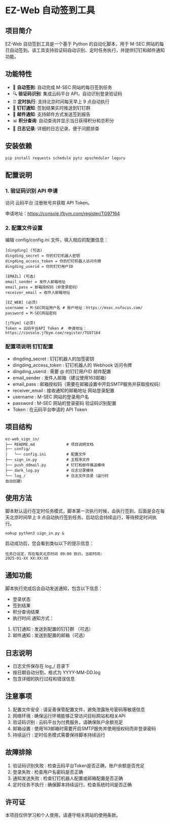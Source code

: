 # EZ-Web 自动签到工具

## 项目简介

EZ-Web 自动签到工具是一个基于 Python 的自动化脚本，用于 M-SEC 网站的每日自动签到。该工具支持验证码自动识别、定时任务执行，并提供钉钉和邮件通知功能。

## 功能特性

- 🤖 **自动签到**: 自动完成 M-SEC 网站的每日签到任务
- 🔍 **验证码识别**: 集成云码平台 API，自动识别登录验证码
- ⏰ **定时执行**: 支持北京时间每天早上 9 点自动执行
- 📱 **钉钉通知**: 签到结果实时推送到钉钉群
- 📧 **邮件通知**: 支持邮件方式发送签到报告
- 📊 **积分查询**: 自动查询并显示当日获得积分和总积分
- 📝 **日志记录**: 详细的日志记录，便于问题排查

## 安装依赖

```bash
pip install requests schedule pytz apscheduler loguru
```

## 配置说明
### 1. 验证码识别 API 申请
访问 云码平台 注册账号并获取 API Token。 

申请地址：https://console.jfbym.com/register/TG97164

### 2. 配置文件设置
编辑 config/config.ini 文件，填入相应的配置信息：

```
[dingding] (可选)
dingding_secret = 你的钉钉机器人密钥
dingding_access_token = 你的钉钉机器人访问令牌
dingding_userid = 你的钉钉用户ID

[EMAIL] (可选)
email_sender = 发件人邮箱地址
email_pass = 邮箱授权码（非登录密码）
receiver_email = 收件人邮箱地址

[EZ_WEB] (必须)
username = M-SEC网站用户名 # 账户地址：https://msec.nsfocus.com/
password = M-SEC网站密码

[jfbym] (必须)
Token = 云码平台API Token #  申请地址：https://console.jfbym.com/register/TG97164
```
### 配置项说明 钉钉配置
- dingding_secret : 钉钉机器人的加签密钥
- dingding_access_token : 钉钉机器人的 Webhook 访问令牌
- dingding_userid : 需要 @ 的钉钉用户ID 邮件配置
- email_sender : 发件人邮箱（建议使用163邮箱）
- email_pass : 邮箱授权码（需要在邮箱设置中开启SMTP服务并获取授权码）
- receiver_email : 接收通知的邮箱地址 网站登录配置
- username : M-SEC 网站的登录用户名
- password : M-SEC 网站的登录密码 验证码识别配置
- Token : 在云码平台申请的 API Token
## 项目结构
```
ez-web_sign_in/
├── README.md              # 项目说明文档
├── config/
│   └── config.ini         # 配置文件
├── sign_in.py             # 主程序文件
├── push_ddmail.py         # 钉钉和邮件推送模块
├── dark_log.py            # 日志记录模块
└── log_/                  # 日志文件目录（运行时
自动创建）
```
## 使用方法
脚本默认运行在定时任务模式，脚本第一次执行时候，会执行签到，后面是会在每天北京时间早上 9 点自动执行签到任务。启动后会持续运行，等待预定时间执行。

```
nohup python3 sign_in.py &
```
启动成功后，您会看到类似以下的提示信息：

```
任务已设定，将在每天北京时间 09:00 执行。当前时间: 
2025-01-XX XX:XX:XX
```
## 通知功能
脚本执行完成后会自动发送通知，包含以下信息：

- 登录状态
- 签到结果
- 积分查询结果
- 执行时间
通知方式：

1. 钉钉通知 : 发送到配置的钉钉群 （可选）
2. 邮件通知 : 发送到配置的邮箱（可选）
## 日志说明
- 日志文件保存在 log_/ 目录下
- 按日期自动分割，格式为 YYYY-MM-DD.log
- 包含详细的执行过程和错误信息
## 注意事项
1. 配置文件安全 : 请妥善保管配置文件，避免泄露账号密码等敏感信息
2. 网络环境 : 确保运行环境能够正常访问目标网站和相关API
3. 验证码识别 : 云码平台为付费服务，请确保账户余额充足
4. 邮箱设置 : 使用163邮箱时需要开启SMTP服务并使用授权码而非登录密码
5. 持续运行 : 定时任务模式需要保持脚本持续运行
## 故障排除
1. 验证码识别失败 : 检查云码平台Token是否正确，账户余额是否充足
2. 登录失败 : 检查用户名密码是否正确
3. 通知发送失败 : 检查钉钉机器人配置或邮箱配置是否正确
4. 定时任务不执行 : 确保脚本持续运行，检查系统时间是否正确
## 许可证
本项目仅供学习和个人使用，请遵守相关网站的使用条款。
